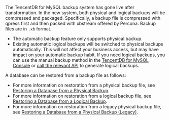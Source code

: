 The TencentDB for MySQL backup system has gone live after transformation. In the new system, both physical and logical backups will be compressed and packaged. Specifically, a backup file is compressed with qpress first and then packed with xbstream offered by Percona. Backup files are in ```.xb``` format.
- The automatic backup feature only supports physical backup.
- Existing automatic logical backups will be switched to physical backups automatically. This will not affect your business access, but may have impact on your automatic backup habit. If you need logical backups, you can use the manual backup method in the [TencentDB for MySQL Console](https://console.cloud.tencent.com/cdb) or [call the relevant API](http://intl.cloud.tencent.com/document/product/236/15844) to generate logical backups.

A database can be restored from a backup file as follows:
- For more information on restoration from a physical backup file, see [Restoring a Database from a Physical Backup](https://intl.cloud.tencent.com/document/product/236/33363).
- For more information on restoration from a logical backup file, see [Restoring a Database from a Logical Backup](https://intl.cloud.tencent.com/document/product/236/33364).
- For more information on restoration from a legacy physical backup file, see [Restoring a Database from a Physical Backup (Legacy)](http://intl.cloud.tencent.com/document/product/236/7944).

